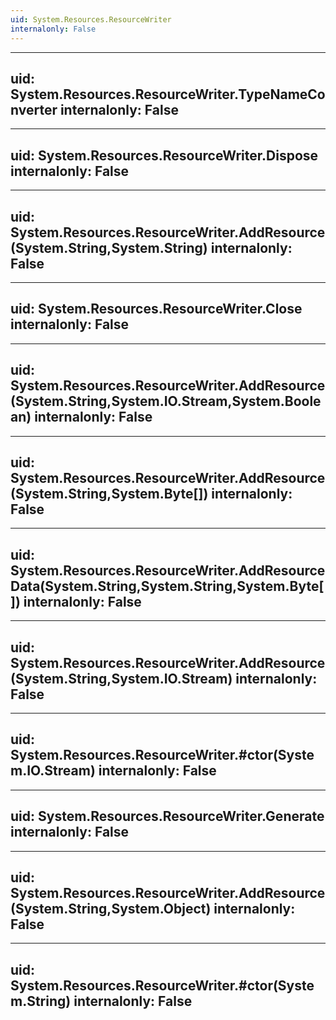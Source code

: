 ```yaml
---
uid: System.Resources.ResourceWriter
internalonly: False
---
```


---
uid: System.Resources.ResourceWriter.TypeNameConverter
internalonly: False
---

---
uid: System.Resources.ResourceWriter.Dispose
internalonly: False
---

---
uid: System.Resources.ResourceWriter.AddResource(System.String,System.String)
internalonly: False
---

---
uid: System.Resources.ResourceWriter.Close
internalonly: False
---

---
uid: System.Resources.ResourceWriter.AddResource(System.String,System.IO.Stream,System.Boolean)
internalonly: False
---

---
uid: System.Resources.ResourceWriter.AddResource(System.String,System.Byte[])
internalonly: False
---

---
uid: System.Resources.ResourceWriter.AddResourceData(System.String,System.String,System.Byte[])
internalonly: False
---

---
uid: System.Resources.ResourceWriter.AddResource(System.String,System.IO.Stream)
internalonly: False
---

---
uid: System.Resources.ResourceWriter.#ctor(System.IO.Stream)
internalonly: False
---

---
uid: System.Resources.ResourceWriter.Generate
internalonly: False
---

---
uid: System.Resources.ResourceWriter.AddResource(System.String,System.Object)
internalonly: False
---

---
uid: System.Resources.ResourceWriter.#ctor(System.String)
internalonly: False
---
